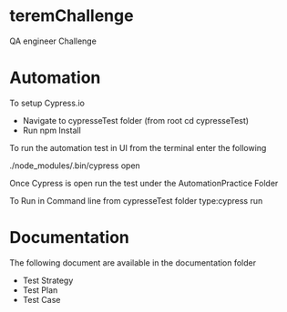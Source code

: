 # teremChallenge
QA engineer Challenge

# Automation
To setup Cypress.io 

* Navigate to cypresseTest folder (from root cd cypresseTest)
* Run npm Install

To run the automation test in UI from the terminal enter the following

./node_modules/.bin/cypress open

Once Cypress is open run the test under the AutomationPractice Folder

To Run in Command line 
from cypresseTest folder
type:cypress run

# Documentation
The following document are available in the documentation folder
* Test Strategy
* Test Plan
* Test Case

